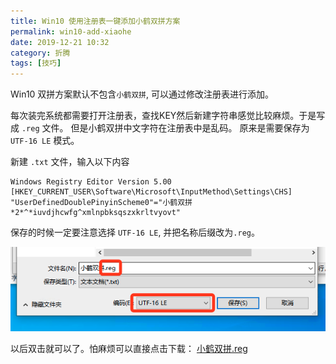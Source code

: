 ```yaml
---
title: Win10 使用注册表一键添加小鹤双拼方案
permalink: win10-add-xiaohe
date: 2019-12-21 10:32
category: 折腾
tags: [技巧]
---
```


Win10 双拼方案默认不包含`小鹤双拼`, 可以通过修改注册表进行添加。 

每次装完系统都需要打开注册表，查找KEY然后新建字符串感觉比较麻烦。于是写成 `.reg` 文件。 但是小鹤双拼中文字符在注册表中是乱码。 原来是需要保存为 `UTF-16 LE` 模式。

新建 `.txt` 文件，输入以下内容

```
Windows Registry Editor Version 5.00
[HKEY_CURRENT_USER\Software\Microsoft\InputMethod\Settings\CHS]
"UserDefinedDoublePinyinScheme0"="小鹤双拼*2*^*iuvdjhcwfg^xmlnpbksqszxkrltvyovt"
```

保存的时候一定要注意选择 `UTF-16 LE`,  并把名称后缀改为`.reg`。

![](../assets/images/xiaohe-reg.png)

以后双击就可以了。怕麻烦可以直接点击下载： [小鹤双拼.reg](/小鹤双拼.reg)